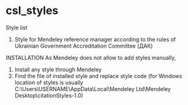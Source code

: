 csl_styles
==========

Style list
1. Style for Mendeley reference manager according to the rules of Ukrainian Government Accreditation Committee (ДАК)

INSTALLATION
As Mendeley does not allow to add styles manually, 
1. Install any style through Mendeley
2. Find the file of installed style and replace style code
(for Windows location of styles is usually C:\Users\USERNAME\AppData\Local\Mendeley Ltd\Mendeley Desktop\citationStyles-1.0)
